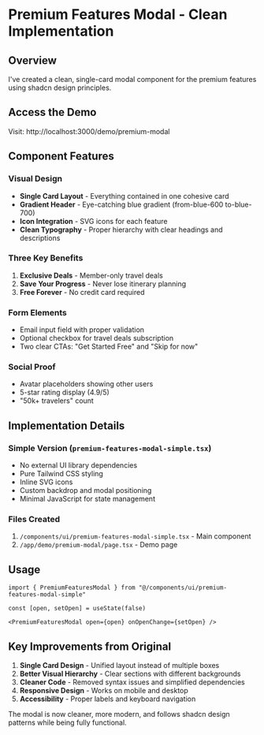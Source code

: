 # Premium Features Modal - Clean Implementation

## Overview
I've created a clean, single-card modal component for the premium features using shadcn design principles.

## Access the Demo
Visit: http://localhost:3000/demo/premium-modal

## Component Features

### Visual Design
- **Single Card Layout** - Everything contained in one cohesive card
- **Gradient Header** - Eye-catching blue gradient (from-blue-600 to-blue-700)
- **Icon Integration** - SVG icons for each feature
- **Clean Typography** - Proper hierarchy with clear headings and descriptions

### Three Key Benefits
1. **Exclusive Deals** - Member-only travel deals
2. **Save Your Progress** - Never lose itinerary planning
3. **Free Forever** - No credit card required

### Form Elements
- Email input field with proper validation
- Optional checkbox for travel deals subscription
- Two clear CTAs: "Get Started Free" and "Skip for now"

### Social Proof
- Avatar placeholders showing other users
- 5-star rating display (4.9/5)
- "50k+ travelers" count

## Implementation Details

### Simple Version (`premium-features-modal-simple.tsx`)
- No external UI library dependencies
- Pure Tailwind CSS styling
- Inline SVG icons
- Custom backdrop and modal positioning
- Minimal JavaScript for state management

### Files Created
1. `/components/ui/premium-features-modal-simple.tsx` - Main component
2. `/app/demo/premium-modal/page.tsx` - Demo page

## Usage

```tsx
import { PremiumFeaturesModal } from "@/components/ui/premium-features-modal-simple"

const [open, setOpen] = useState(false)

<PremiumFeaturesModal open={open} onOpenChange={setOpen} />
```

## Key Improvements from Original
1. **Single Card Design** - Unified layout instead of multiple boxes
2. **Better Visual Hierarchy** - Clear sections with different backgrounds
3. **Cleaner Code** - Removed syntax issues and simplified dependencies
4. **Responsive Design** - Works on mobile and desktop
5. **Accessibility** - Proper labels and keyboard navigation

The modal is now cleaner, more modern, and follows shadcn design patterns while being fully functional.